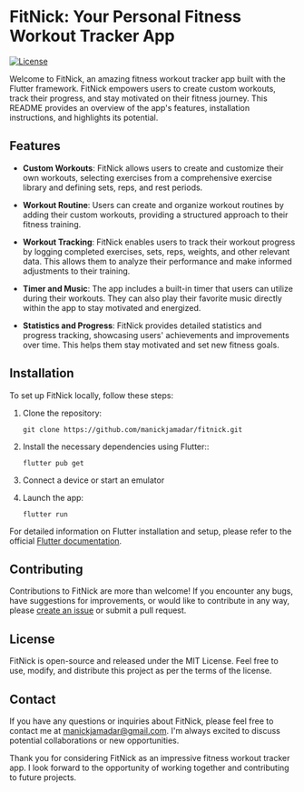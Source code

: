# FitNick: Your Personal Fitness Workout Tracker App

[![License](https://img.shields.io/badge/license-MIT-blue.svg)](https://opensource.org/licenses/MIT)

Welcome to FitNick, an amazing fitness workout tracker app built with the Flutter framework. FitNick empowers users to create custom workouts, track their progress, and stay motivated on their fitness journey. This README provides an overview of the app's features, installation instructions, and highlights its potential.

## Features

- **Custom Workouts**: FitNick allows users to create and customize their own workouts, selecting exercises from a comprehensive exercise library and defining sets, reps, and rest periods.

- **Workout Routine**: Users can create and organize workout routines by adding their custom workouts, providing a structured approach to their fitness training.

- **Workout Tracking**: FitNick enables users to track their workout progress by logging completed exercises, sets, reps, weights, and other relevant data. This allows them to analyze their performance and make informed adjustments to their training.

- **Timer and Music**: The app includes a built-in timer that users can utilize during their workouts. They can also play their favorite music directly within the app to stay motivated and energized.

- **Statistics and Progress**: FitNick provides detailed statistics and progress tracking, showcasing users' achievements and improvements over time. This helps them stay motivated and set new fitness goals.

## Installation

To set up FitNick locally, follow these steps:

1. Clone the repository:

   ```shell
   git clone https://github.com/manickjamadar/fitnick.git

2. Install the necessary dependencies using Flutter::

   ```shell
   flutter pub get

3. Connect a device or start an emulator
4. Launch the app:
   ```shell
   flutter run

For detailed information on Flutter installation and setup, please refer to the official [Flutter documentation](https://flutter.dev/docs).

## Contributing
Contributions to FitNick are more than welcome! If you encounter any bugs, have suggestions for improvements, or would like to contribute in any way, please [create an issue](https://github.com/manickjamadar/fitnick/issues) or submit a pull request.

## License
FitNick is open-source and released under the MIT License. Feel free to use, modify, and distribute this project as per the terms of the license.

## Contact
If you have any questions or inquiries about FitNick, please feel free to contact me at [manickjamadar@gmail.com](mailto:manickjamadar@gmail.com). I'm always excited to discuss potential collaborations or new opportunities.

Thank you for considering FitNick as an impressive fitness workout tracker app. I look forward to the opportunity of working together and contributing to future projects.
